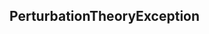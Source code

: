 ## <a id="PyVPT.PerturbationTheory.PerturbationTheoryException">PerturbationTheoryException</a>




